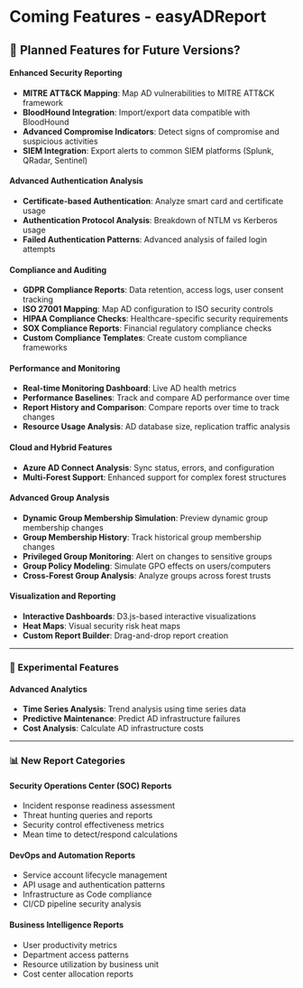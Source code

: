 # Coming Features - easyADReport

## 🚀 Planned Features for Future Versions?

#### Enhanced Security Reporting
- **MITRE ATT&CK Mapping**: Map AD vulnerabilities to MITRE ATT&CK framework
- **BloodHound Integration**: Import/export data compatible with BloodHound
- **Advanced Compromise Indicators**: Detect signs of compromise and suspicious activities
- **SIEM Integration**: Export alerts to common SIEM platforms (Splunk, QRadar, Sentinel)

#### Advanced Authentication Analysis
- **Certificate-based Authentication**: Analyze smart card and certificate usage
- **Authentication Protocol Analysis**: Breakdown of NTLM vs Kerberos usage
- **Failed Authentication Patterns**: Advanced analysis of failed login attempts

#### Compliance and Auditing
- **GDPR Compliance Reports**: Data retention, access logs, user consent tracking
- **ISO 27001 Mapping**: Map AD configuration to ISO security controls
- **HIPAA Compliance Checks**: Healthcare-specific security requirements
- **SOX Compliance Reports**: Financial regulatory compliance checks
- **Custom Compliance Templates**: Create custom compliance frameworks

#### Performance and Monitoring
- **Real-time Monitoring Dashboard**: Live AD health metrics
- **Performance Baselines**: Track and compare AD performance over time
- **Report History and Comparison**: Compare reports over time to track changes
- **Resource Usage Analysis**: AD database size, replication traffic analysis

#### Cloud and Hybrid Features
- **Azure AD Connect Analysis**: Sync status, errors, and configuration
- **Multi-Forest Support**: Enhanced support for complex forest structures

#### Advanced Group Analysis
- **Dynamic Group Membership Simulation**: Preview dynamic group membership changes
- **Group Membership History**: Track historical group membership changes
- **Privileged Group Monitoring**: Alert on changes to sensitive groups
- **Group Policy Modeling**: Simulate GPO effects on users/computers
- **Cross-Forest Group Analysis**: Analyze groups across forest trusts

#### Visualization and Reporting
- **Interactive Dashboards**: D3.js-based interactive visualizations
- **Heat Maps**: Visual security risk heat maps
- **Custom Report Builder**: Drag-and-drop report creation

---

### 🔬 Experimental Features

#### Advanced Analytics
- **Time Series Analysis**: Trend analysis using time series data
- **Predictive Maintenance**: Predict AD infrastructure failures
- **Cost Analysis**: Calculate AD infrastructure costs

---

### 📊 New Report Categories

#### Security Operations Center (SOC) Reports
- Incident response readiness assessment
- Threat hunting queries and reports
- Security control effectiveness metrics
- Mean time to detect/respond calculations

#### DevOps and Automation Reports
- Service account lifecycle management
- API usage and authentication patterns
- Infrastructure as Code compliance
- CI/CD pipeline security analysis

#### Business Intelligence Reports
- User productivity metrics
- Department access patterns
- Resource utilization by business unit
- Cost center allocation reports
